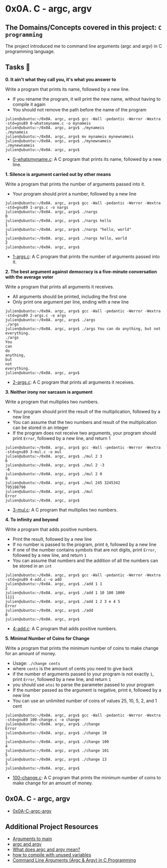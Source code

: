 # 0x0A. C - argc, argv 
## The Domains/Concepts covered in this project: `C programming`

The project introduced me to command line arguments (argc and argv) in C programming language.

## Tasks :page_with_curl:

**0. It ain't what they call you, it's what you answer to**

Write a program that prints its name, followed by a new line.

  * If you rename the program, it will print the new name, without having to compile it again
  * You should not remove the path before the name of the program

```
julien@ubuntu:~/0x0A. argc, argv$ gcc -Wall -pedantic -Werror -Wextra -std=gnu89 0-whatsmyname.c -o mynameis
julien@ubuntu:~/0x0A. argc, argv$ ./mynameis 
./mynameis
julien@ubuntu:~/0x0A. argc, argv$ mv mynameis mynewnameis
julien@ubuntu:~/0x0A. argc, argv$ ./mynewnameis 
./mynewnameis
julien@ubuntu:~/0x0A. argc, argv$ 
```

  * [0-whatsmyname.c](./0-whatsmyname.c): A C program that prints its name, followed by a new line.

**1. Silence is argument carried out by other means**

Write a program that prints the number of arguments passed into it.

  * Your program should print a number, followed by a new line

```
julien@ubuntu:~/0x0A. argc, argv$ gcc -Wall -pedantic -Werror -Wextra -std=gnu89 1-args.c -o nargs
julien@ubuntu:~/0x0A. argc, argv$ ./nargs 
0
julien@ubuntu:~/0x0A. argc, argv$ ./nargs hello
1
julien@ubuntu:~/0x0A. argc, argv$ ./nargs "hello, world"
1
julien@ubuntu:~/0x0A. argc, argv$ ./nargs hello, world
2
julien@ubuntu:~/0x0A. argc, argv$ 
```

  * [1-args.c](./1-args.c): A C program that prints the number of arguments passed into it.

**2. The best argument against democracy is a five-minute conversation with the average voter**

Write a program that prints all arguments it receives.

  * All arguments should be printed, including the first one
  * Only print one argument per line, ending with a new line

```
julien@ubuntu:~/0x0A. argc, argv$ gcc -Wall -pedantic -Werror -Wextra -std=gnu89 2-args.c -o args
julien@ubuntu:~/0x0A. argc, argv$ ./args 
./args
julien@ubuntu:~/0x0A. argc, argv$ ./args You can do anything, but not everything.
./args
You
can
do
anything,
but
not
everything.
julien@ubuntu:~/0x0A. argc, argv$ 
```

  * [2-args.c](./2-args.c): A C program that prints all arguments it receives.

**3. Neither irony nor sarcasm is argument**

Write a program that multiplies two numbers.

  * Your program should print the result of the multiplication, followed by a new line
  * You can assume that the two numbers and result of the multiplication can be stored in an integer
  * If the program does not receive two arguments, your program should print `Error`, followed by a new line, and return 1

```
julien@ubuntu:~/0x0A. argc, argv$ gcc -Wall -pedantic -Werror -Wextra -std=gnu89 3-mul.c -o mul
julien@ubuntu:~/0x0A. argc, argv$ ./mul 2 3
6
julien@ubuntu:~/0x0A. argc, argv$ ./mul 2 -3
-6
julien@ubuntu:~/0x0A. argc, argv$ ./mul 2 0
0
julien@ubuntu:~/0x0A. argc, argv$ ./mul 245 3245342
795108790
julien@ubuntu:~/0x0A. argc, argv$ ./mul
Error
julien@ubuntu:~/0x0A. argc, argv$ 
```

  * [3-mul.c](./3-mul.c): A C program that multiplies two numbers.

**4. To infinity and beyond**

Write a program that adds positive numbers.

  * Print the result, followed by a new line
  * If no number is passed to the program, print `0`, followed by a new line
  * If one of the number contains symbols that are not digits, print `Error`, followed by a new line, and return `1`
  * You can assume that numbers and the addition of all the numbers can be stored in an `int`

```
julien@ubuntu:~/0x0A. argc, argv$ gcc -Wall -pedantic -Werror -Wextra -std=gnu89 4-add.c -o add
julien@ubuntu:~/0x0A. argc, argv$ ./add 1 1
2
julien@ubuntu:~/0x0A. argc, argv$ ./add 1 10 100 1000
1111
julien@ubuntu:~/0x0A. argc, argv$ ./add 1 2 3 e 4 5
Error
julien@ubuntu:~/0x0A. argc, argv$ ./add
0
julien@ubuntu:~/0x0A. argc, argv$ 
```

  * [4-add.c](./4-add.c): A C program that adds positive numbers.

**5. Minimal Number of Coins for Change**

Write a program that prints the minimum number of coins to make change for an amount of money.

  * Usage: `./change cents`
  * where `cents` is the amount of cents you need to give back
  * if the number of arguments passed to your program is not exactly `1`, print `Error`, followed by a new line, and return `1`
  * you should use `atoi` to parse the parameter passed to your program
  * If the number passed as the argument is negative, print `0`, followed by a new line
  * You can use an unlimited number of coins of values 25, 10, 5, 2, and 1 cent

```
julien@ubuntu:~/0x0A. argc, argv$ gcc -Wall -pedantic -Werror -Wextra -std=gnu89 100-change.c -o change
julien@ubuntu:~/0x0A. argc, argv$ ./change 
Error
julien@ubuntu:~/0x0A. argc, argv$ ./change 10
1
julien@ubuntu:~/0x0A. argc, argv$ ./change 100
4
julien@ubuntu:~/0x0A. argc, argv$ ./change 101
5
julien@ubuntu:~/0x0A. argc, argv$ ./change 13
3
julien@ubuntu:~/0x0A. argc, argv$ 
```

  * [100-change.c](./100-change.c): A C program that prints the minimum number of coins to make change for an amount of money.

##  0x0A. C - argc, argv 

  * [0x0A-C-argc-argv](https://drive.google.com/file/d/1Mn9CKhdfVAPbxdjubgJmQLCYsBBW0Ksz/view?usp=drive_link)

## Additional Project Resources

  * [Arguments to main](https://publications.gbdirect.co.uk//c_book/chapter10/arguments_to_main.html)
  * [argc and argv](http://crasseux.com/books/ctutorial/argc-and-argv.html)
  * [What does argc and argv mean?](https://www.youtube.com/watch?v=aP1ijjeZc24)
  * [how to compile with unused variables](https://www.google.com/webhp?q=unused+variable+C)
  * [Command Line Arguments (Argc & Argv) in C Programming](https://www.youtube.com/watch?v=iFMrxVWiTUs)


